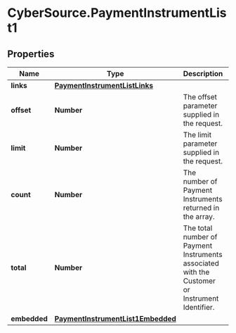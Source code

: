 # CyberSource.PaymentInstrumentList1

## Properties
Name | Type | Description | Notes
------------ | ------------- | ------------- | -------------
**links** | [**PaymentInstrumentListLinks**](PaymentInstrumentListLinks.md) |  | [optional] 
**offset** | **Number** | The offset parameter supplied in the request. | [optional] 
**limit** | **Number** | The limit parameter supplied in the request. | [optional] 
**count** | **Number** | The number of Payment Instruments returned in the array. | [optional] 
**total** | **Number** | The total number of Payment Instruments associated with the Customer or Instrument Identifier. | [optional] 
**embedded** | [**PaymentInstrumentList1Embedded**](PaymentInstrumentList1Embedded.md) |  | [optional] 


